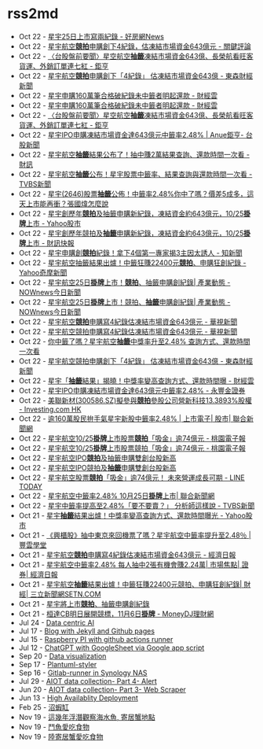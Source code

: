 # rss2md

<!-- rss start -->
- Oct 22 - [星宇25日上市寫兩紀錄 - 好房網News](https://www.google.com/url?rct=j&sa=t&url=https://news.housefun.com.tw/news/article/970405441810.html&ct=ga&cd=CAIyIGMyMDFhNDU4NzAzY2ViODg6Y29tLnR3OnpoLVRXOlRX&usg=AOvVaw1mL_gsWxrchThyRgHUCLgD)
- Oct 22 - [星宇航空<b>競拍</b>申購創下4紀錄，估凍結市場資金643億元 - 關鍵評論](https://www.google.com/url?rct=j&sa=t&url=https://www.thenewslens.com/article/243566&ct=ga&cd=CAIyIGMyMDFhNDU4NzAzY2ViODg6Y29tLnR3OnpoLVRXOlRX&usg=AOvVaw3vDhP9Bolvjvgt8h0RLAlz)
- Oct 22 - [〈台股盤前要聞〉星空航空<b>抽籤</b>凍結市場資金643億、長榮航看旺客貨運、外銷訂單連七紅 - 鉅亨](https://www.google.com/url?rct=j&sa=t&url=https://news.cnyes.com/news/id/5748681&ct=ga&cd=CAIyIDAyOWU0YTc5M2ViOGJkZDQ6Y29tLnR3OnpoLVRXOlRX&usg=AOvVaw0G_e7IfcvFt60eFmMKxYWQ)
- Oct 22 - [星宇航空<b>競拍</b>申購創下「4紀錄」 估凍結市場資金643億 - 東森財經新聞](https://www.google.com/url?rct=j&sa=t&url=https://fnc.ebc.net.tw/fncnews/stock/178293&ct=ga&cd=CAIyIGMyMDFhNDU4NzAzY2ViODg6Y29tLnR3OnpoLVRXOlRX&usg=AOvVaw0UJnWX5Lgx6AcDIBsZHTCk)
- Oct 22 - [星宇申購160萬筆合格破紀錄未中籤者明起還款 - 財經雲](https://www.google.com/url?rct=j&sa=t&url=https://finance.ettoday.net/news/2839249&ct=ga&cd=CAIyIGMyMDFhNDU4NzAzY2ViODg6Y29tLnR3OnpoLVRXOlRX&usg=AOvVaw0AhvRa89K_AXsQrfyviWxk)
- Oct 22 - [星宇申購160萬筆合格破紀錄未中籤者明起還款 - 財經雲](https://www.google.com/url?rct=j&sa=t&url=https://finance.ettoday.net/news/2839249&ct=ga&cd=CAIyIDAyOWU0YTc5M2ViOGJkZDQ6Y29tLnR3OnpoLVRXOlRX&usg=AOvVaw0AhvRa89K_AXsQrfyviWxk)
- Oct 22 - [〈台股盤前要聞〉星空航空<b>抽籤</b>凍結市場資金643億、長榮航看旺客貨運、外銷訂單連七紅 - 鉅亨](https://www.google.com/url?rct=j&sa=t&url=https://m.cnyes.com/news/id/5748681&ct=ga&cd=CAIyIDAyOWU0YTc5M2ViOGJkZDQ6Y29tLnR3OnpoLVRXOlRX&usg=AOvVaw2PZwpv9NX67Mrs5faqC8lO)
- Oct 22 - [星宇IPO申購凍結市場資金達643億元中籤率2.48% | Anue鉅亨- 台股新聞](https://www.google.com/url?rct=j&sa=t&url=https://news.cnyes.com/news/id/5748463&ct=ga&cd=CAIyIGMyMDFhNDU4NzAzY2ViODg6Y29tLnR3OnpoLVRXOlRX&usg=AOvVaw3wYSofR3htd2LYr0wEixSe)
- Oct 22 - [星宇航空<b>抽籤</b>結果公布了！抽中賺2萬結果查詢、還款時間一次看 - 財訊](https://www.google.com/url?rct=j&sa=t&url=https://www.wealth.com.tw/articles/9b5cd6b1-92c9-45d8-8e82-0d1badebb7bf&ct=ga&cd=CAIyIDAyOWU0YTc5M2ViOGJkZDQ6Y29tLnR3OnpoLVRXOlRX&usg=AOvVaw2Ph5Q9rvxqRkTVrC0jfZpc)
- Oct 22 - [星宇航空<b>抽籤</b>公布！星宇股票中籤率、結果查詢與還款時間一次看 - TVBS新聞](https://www.google.com/url?rct=j&sa=t&url=https://news.tvbs.com.tw/life/2658372&ct=ga&cd=CAIyIDAyOWU0YTc5M2ViOGJkZDQ6Y29tLnR3OnpoLVRXOlRX&usg=AOvVaw303eZa_6NBbEPYpP3vtvki)
- Oct 22 - [星宇(2646)股票<b>抽籤</b>公佈！中籤率2.48%你中了嗎？價差5成多，這天上市能再衝？張國煒怎麼說](https://www.google.com/url?rct=j&sa=t&url=https://www.businesstoday.com.tw/article/category/183016/post/202410210018/&ct=ga&cd=CAIyIDAyOWU0YTc5M2ViOGJkZDQ6Y29tLnR3OnpoLVRXOlRX&usg=AOvVaw1vQ4Dg7EfINjs-trOllCJE)
- Oct 22 - [星宇創歷年<b>競拍</b>及抽籤申購新紀錄，凍結資金約643億元，10/25<b>掛牌</b>上市 - Yahoo股市](https://www.google.com/url?rct=j&sa=t&url=https://tw.stock.yahoo.com/news/%25E6%2598%259F%25E5%25AE%2587%25E5%2589%25B5%25E6%25AD%25B7%25E5%25B9%25B4%25E7%25AB%25B6%25E6%258B%258D%25E5%258F%258A%25E6%258A%25BD%25E7%25B1%25A4%25E7%2594%25B3%25E8%25B3%25BC%25E6%2596%25B0%25E7%25B4%2580%25E9%258C%2584-%25E5%2587%258D%25E7%25B5%2590%25E8%25B3%2587%25E9%2587%2591%25E7%25B4%2584643%25E5%2584%2584%25E5%2585%2583-10-25%25E6%258E%259B%25E7%2589%258C%25E4%25B8%258A%25E5%25B8%2582-042735013.html&ct=ga&cd=CAIyIGMyMDFhNDU4NzAzY2ViODg6Y29tLnR3OnpoLVRXOlRX&usg=AOvVaw2gRrCqJsloGDHuVQdl7MnY)
- Oct 22 - [星宇創歷年競拍及<b>抽籤</b>申購新紀錄，凍結資金約643億元，10/25<b>掛牌</b>上市 - 財訊快報](https://www.google.com/url?rct=j&sa=t&url=http://www.investor.com.tw/onlineNews/NewsContent.asp%3FarticleNo%3D14202410220089&ct=ga&cd=CAIyIDAyOWU0YTc5M2ViOGJkZDQ6Y29tLnR3OnpoLVRXOlRX&usg=AOvVaw0j_yzbCV_kZ9RDs9MFEAda)
- Oct 22 - [星宇申購創<b>競拍</b>紀錄！拿下4個第一專家揭3主因太誘人 - 知新聞](https://www.google.com/url?rct=j&sa=t&url=https://www.knews.com.tw/news/CF2547F8061C1674DF6ADA6239266B22&ct=ga&cd=CAIyIGMyMDFhNDU4NzAzY2ViODg6Y29tLnR3OnpoLVRXOlRX&usg=AOvVaw07Yx6laF2vWYsoXObjLH0e)
- Oct 22 - [星宇航空抽籤結果出爐！中籤狂賺22400元<b>競拍</b>、申購狂創紀錄 - Yahoo奇摩新聞](https://www.google.com/url?rct=j&sa=t&url=https://tw.news.yahoo.com/%25E6%2598%259F%25E5%25AE%2587%25E8%2588%25AA%25E7%25A9%25BA%25E6%258A%25BD%25E7%25B1%25A4%25E7%25B5%2590%25E6%259E%259C%25E5%2587%25BA%25E7%2588%2590-%25E4%25B8%25AD%25E7%25B1%25A4%25E7%258B%2582%25E8%25B3%25BA22400%25E5%2585%2583-%25E7%25AB%25B6%25E6%258B%258D-%25E7%2594%25B3%25E8%25B3%25BC%25E7%258B%2582%25E5%2589%25B5%25E7%25B4%2580%25E9%258C%2584-073000588.html&ct=ga&cd=CAIyIGMyMDFhNDU4NzAzY2ViODg6Y29tLnR3OnpoLVRXOlRX&usg=AOvVaw2lF1V1JHlu0hOTmsGbSSLt)
- Oct 22 - [星宇航空25日<b>掛牌</b>上市！<b>競拍</b>、抽籤申購創紀錄| 產業動態 - NOWnews今日新聞](https://www.google.com/url?rct=j&sa=t&url=https://www.nownews.com/news/6559217&ct=ga&cd=CAIyIGMyMDFhNDU4NzAzY2ViODg6Y29tLnR3OnpoLVRXOlRX&usg=AOvVaw1ZlBmGqzPM-vI66zDozas8)
- Oct 22 - [星宇航空25日<b>掛牌</b>上市！競拍、<b>抽籤</b>申購創紀錄| 產業動態 - NOWnews今日新聞](https://www.google.com/url?rct=j&sa=t&url=https://www.nownews.com/news/6559217&ct=ga&cd=CAIyIDAyOWU0YTc5M2ViOGJkZDQ6Y29tLnR3OnpoLVRXOlRX&usg=AOvVaw1ZlBmGqzPM-vI66zDozas8)
- Oct 22 - [星宇航空<b>競拍</b>申購寫4紀錄估凍結市場資金643億元 - 華視新聞](https://www.google.com/url?rct=j&sa=t&url=https://news.cts.com.tw/cna/money/202410/202410212391905.html&ct=ga&cd=CAIyIGMyMDFhNDU4NzAzY2ViODg6Y29tLnR3OnpoLVRXOlRX&usg=AOvVaw1nsfWtR9qWSEUZj9Ibyq0Q)
- Oct 22 - [星宇航空競拍申購寫4紀錄估凍結市場資金643億元 - 華視新聞](https://www.google.com/url?rct=j&sa=t&url=https://news.cts.com.tw/cna/money/202410/202410212391905.html&ct=ga&cd=CAIyIDAyOWU0YTc5M2ViOGJkZDQ6Y29tLnR3OnpoLVRXOlRX&usg=AOvVaw1nsfWtR9qWSEUZj9Ibyq0Q)
- Oct 22 - [你中籤了嗎？星宇航空<b>抽籤</b>中獎率升至2.48% 查詢方式、還款時間一次看](https://www.google.com/url?rct=j&sa=t&url=https://tw.nextapple.com/finance/20241021/EA1289DD3FBEC0AF8A5E1D88767D0A51&ct=ga&cd=CAIyIDAyOWU0YTc5M2ViOGJkZDQ6Y29tLnR3OnpoLVRXOlRX&usg=AOvVaw204TIhhZGRszzU869_pogv)
- Oct 22 - [星宇航空競拍申購創下「4紀錄」 估凍結市場資金643億 - 東森財經新聞](https://www.google.com/url?rct=j&sa=t&url=https://fnc.ebc.net.tw/fncnews/stock/178293&ct=ga&cd=CAIyIDAyOWU0YTc5M2ViOGJkZDQ6Y29tLnR3OnpoLVRXOlRX&usg=AOvVaw0UJnWX5Lgx6AcDIBsZHTCk)
- Oct 22 - [星宇「<b>抽籤</b>結果」揭曉！中獎率變高查詢方式、還款時間曝 - 財經雲](https://www.google.com/url?rct=j&sa=t&url=https://finance.ettoday.net/news/2839259&ct=ga&cd=CAIyIDAyOWU0YTc5M2ViOGJkZDQ6Y29tLnR3OnpoLVRXOlRX&usg=AOvVaw1eVCsXDGLNNpduOFc6GSgS)
- Oct 22 - [星宇IPO申購凍結市場資金達643億元中籤率2.48% - 永豐金證券](https://www.google.com/url?rct=j&sa=t&url=https://www.sinotrade.com.tw/richclub/news/6716343232ba0c9331701d88&ct=ga&cd=CAIyIGMyMDFhNDU4NzAzY2ViODg6Y29tLnR3OnpoLVRXOlRX&usg=AOvVaw2S6rTkxpps_c1PJv67pk9s)
- Oct 22 - [美聯新材(300586.SZ)擬參與<b>競拍</b>參股公司營新科技13.3893%股權 - Investing.com HK](https://www.google.com/url?rct=j&sa=t&url=https://hk.investing.com/news/stock-market-news/article-663870&ct=ga&cd=CAIyIGMyMDFhNDU4NzAzY2ViODg6Y29tLnR3OnpoLVRXOlRX&usg=AOvVaw06oAVXRj_d0bLt6IXdC4s8)
- Oct 22 - [逾160萬股民拚手氣星宇新股中籤率2.48% | 上市電子| 股市| 聯合新聞網](https://www.google.com/url?rct=j&sa=t&url=https://udn.com/news/story/7253/8306570&ct=ga&cd=CAIyIDAyOWU0YTc5M2ViOGJkZDQ6Y29tLnR3OnpoLVRXOlRX&usg=AOvVaw1ieKg5WUPoQ50PoSS6RALc)
- Oct 22 - [星宇航空10/25<b>掛牌</b>上市股票<b>競拍</b>「吸金」逾74億元 - 桃園電子報](https://www.google.com/url?rct=j&sa=t&url=https://tyenews.com/2024/10/734308/&ct=ga&cd=CAIyIGMyMDFhNDU4NzAzY2ViODg6Y29tLnR3OnpoLVRXOlRX&usg=AOvVaw2BxHmAMvCF2EMkmRNmXLsI)
- Oct 22 - [星宇航空10/25<b>掛牌</b>上市股票競拍「吸金」逾74億元 - 桃園電子報](https://www.google.com/url?rct=j&sa=t&url=https://tyenews.com/2024/10/734308/&ct=ga&cd=CAIyIDAyOWU0YTc5M2ViOGJkZDQ6Y29tLnR3OnpoLVRXOlRX&usg=AOvVaw2BxHmAMvCF2EMkmRNmXLsI)
- Oct 22 - [星宇航空IPO<b>競拍</b>及抽籤申購雙創台股新高](https://www.google.com/url?rct=j&sa=t&url=http://www.metroradio.com.hk/News/default.aspx%3FNewsId%3D20241021155251&ct=ga&cd=CAIyIGMyMDFhNDU4NzAzY2ViODg6Y29tLnR3OnpoLVRXOlRX&usg=AOvVaw2l6WFLOYU4DQE4uenSNCOz)
- Oct 22 - [星宇航空IPO競拍及<b>抽籤</b>申購雙創台股新高](https://www.google.com/url?rct=j&sa=t&url=http://www.metroradio.com.hk/News/default.aspx%3FNewsId%3D20241021155251&ct=ga&cd=CAIyIDAyOWU0YTc5M2ViOGJkZDQ6Y29tLnR3OnpoLVRXOlRX&usg=AOvVaw2l6WFLOYU4DQE4uenSNCOz)
- Oct 22 - [星宇航空股票<b>競拍</b>「吸金」逾74億元！ 未來營運成長可期 - LINE TODAY](https://www.google.com/url?rct=j&sa=t&url=https://today.line.me/tw/v2/article/l2o7LxX&ct=ga&cd=CAIyIGMyMDFhNDU4NzAzY2ViODg6Y29tLnR3OnpoLVRXOlRX&usg=AOvVaw0U-xRvmPwrWWim-GHtYtWr)
- Oct 22 - [星宇航空中籤率2.48% 10月25日<b>掛牌</b>上市| 聯合新聞網](https://www.google.com/url?rct=j&sa=t&url=https://udn.com/news/story/7251/8305859&ct=ga&cd=CAIyIGMyMDFhNDU4NzAzY2ViODg6Y29tLnR3OnpoLVRXOlRX&usg=AOvVaw01Q7EIjdLOGdA4Sv8oIeYL)
- Oct 22 - [星宇中籤率提高至2.48%「要不要賣？」 分析師這樣說 - TVBS新聞](https://www.google.com/url?rct=j&sa=t&url=https://news.tvbs.com.tw/life/2658238&ct=ga&cd=CAIyIDAyOWU0YTc5M2ViOGJkZDQ6Y29tLnR3OnpoLVRXOlRX&usg=AOvVaw0pFgxnoy5t7IFbobIM9WV5)
- Oct 21 - [星宇<b>抽籤</b>結果出爐！中獎率變高查詢方式、還款時間曝光 - Yahoo股市](https://www.google.com/url?rct=j&sa=t&url=https://tw.stock.yahoo.com/news/%25E6%2598%259F%25E5%25AE%2587%25E6%258A%25BD%25E7%25B1%25A4%25E7%25B5%2590%25E6%259E%259C%25E5%2587%25BA%25E7%2588%2590-%25E4%25B8%25AD%25E7%258D%258E%25E7%258E%2587%25E8%25AE%258A%25E9%25AB%2598-%25E6%259F%25A5%25E8%25A9%25A2%25E6%2596%25B9%25E5%25BC%258F-%25E9%2582%2584%25E6%25AC%25BE%25E6%2599%2582%25E9%2596%2593%25E6%259B%259D%25E5%2585%2589-032535159.html&ct=ga&cd=CAIyIDAyOWU0YTc5M2ViOGJkZDQ6Y29tLnR3OnpoLVRXOlRX&usg=AOvVaw31fIxcYd6gq0uegl_EKZUA)
- Oct 21 - [《興櫃股》抽中東京來回機票了嗎？星宇航空中籤率提升至2.48％ | 豐雲學堂](https://www.google.com/url?rct=j&sa=t&url=https://www.sinotrade.com.tw/richclub/news/6715c3b432ba0c93317f6108&ct=ga&cd=CAIyIDAyOWU0YTc5M2ViOGJkZDQ6Y29tLnR3OnpoLVRXOlRX&usg=AOvVaw1z7-GN3JvuYQjBI7Kc-5Ha)
- Oct 21 - [星宇航空<b>競拍</b>申購寫4紀錄估凍結市場資金643億元 - 經濟日報](https://www.google.com/url?rct=j&sa=t&url=https://money.udn.com/money/story/5607/8306561&ct=ga&cd=CAIyIGMyMDFhNDU4NzAzY2ViODg6Y29tLnR3OnpoLVRXOlRX&usg=AOvVaw33bFiWGSjfVuttdYgASPqv)
- Oct 21 - [星宇航空中籤率2.48% 每人抽中2張有機會賺2.24萬| 市場焦點| 證券| 經濟日報](https://www.google.com/url?rct=j&sa=t&url=https://money.udn.com/money/story/5607/8306336&ct=ga&cd=CAIyIDAyOWU0YTc5M2ViOGJkZDQ6Y29tLnR3OnpoLVRXOlRX&usg=AOvVaw3g-JvnFUP8szXTtxcADdzx)
- Oct 21 - [星宇航空<b>抽籤</b>結果出爐！中籤狂賺22400元競拍、申購狂創紀錄| 財經| 三立新聞網SETN.COM](https://www.google.com/url?rct=j&sa=t&url=https://www.setn.com/m/news.aspx%3Fnewsid%3D1551270&ct=ga&cd=CAIyIDAyOWU0YTc5M2ViOGJkZDQ6Y29tLnR3OnpoLVRXOlRX&usg=AOvVaw1JrdY57kz-yJDB3OEc17aD)
- Oct 21 - [星宇將上市<b>競拍</b>、抽籤申購創紀錄](https://www.google.com/url?rct=j&sa=t&url=https://news.pchome.com.tw/finance/nownews/20241021/index-72949233516406207003.html&ct=ga&cd=CAIyIGMyMDFhNDU4NzAzY2ViODg6Y29tLnR3OnpoLVRXOlRX&usg=AOvVaw29AyAElTN8Jykl2HWtebWS)
- Oct 21 - [桓達CB明日展開競標，11月6日<b>掛牌</b> - MoneyDJ理財網](https://www.google.com/url?rct=j&sa=t&url=https://www.moneydj.com/kmdj/news/newsviewer.aspx%3Fa%3D26c2dc87-5b7d-4118-b4e2-4ac06c0d8a17&ct=ga&cd=CAIyIGMyMDFhNDU4NzAzY2ViODg6Y29tLnR3OnpoLVRXOlRX&usg=AOvVaw1-k8NICMEWWwvcFgrOLotY)
- Jul 24 - [Data centric AI](https://wenchiehlee.github.io/Data-centric-AI/)
- Jul 17 - [Blog with Jekyll and Github pages](https://wenchiehlee.github.io/Blog-with-Jekyll-and-Github-pages/)
- Jul 15 - [Raspberry PI with github actions runner](https://wenchiehlee.github.io/Raspberry-PI-with-github-action-runner/)
- Jul 12 - [ChatGPT with GoogleSheet via Google app script](https://wenchiehlee.github.io/Chatgpt-with-GoogleSheet-via-Google-app-script/)
- Sep 20 - [Data visualization](https://wenchiehlee.github.io/Data-visualization/)
- Sep 17 - [Plantuml-styler](https://wenchiehlee.github.io/Plantuml-beatifier/)
- Sep 16 - [Gitlab-runner in Synology NAS](https://wenchiehlee.github.io/Gitlab-runner-in-Synology-NAS/)
- Jul 29 - [AIOT data collection- Part 4- Alert](https://wenchiehlee.github.io/AIOT-data-collection-Part-4/)
- Jun 20 - [AIOT data collection- Part 3- Web Scraper](https://wenchiehlee.github.io/AIOT-data-collection-Part-3/)
- Jun 13 - [High Availablity Deployment](https://wenchiehlee.github.io/HighAvailablity-Deployment/)
- Feb 25 - [沼蝦缸](https://wenchiehlee.wordpress.com/2021/02/25/%e6%b2%bc%e8%9d%a6%e7%bc%b8/)
- Nov 19 - [這幾年浮潛觀察海水魚, 寄居蟹地點](https://wenchiehlee.wordpress.com/2020/11/19/%e9%80%99%e5%b9%be%e5%b9%b4%e6%b5%ae%e6%bd%9b%e8%a7%80%e5%af%9f%e6%b5%b7%e6%b0%b4%e9%ad%9a-%e5%af%84%e5%b1%85%e8%9f%b9%e5%9c%b0%e9%bb%9e/)
- Nov 19 - [鬥魚愛吃食物](https://wenchiehlee.wordpress.com/2020/11/19/%e9%ac%a5%e9%ad%9a%e6%84%9b%e5%90%83%e9%a3%9f%e7%89%a9/)
- Nov 19 - [陸寄居蟹愛吃食物](https://wenchiehlee.wordpress.com/2020/11/19/%e9%99%b8%e5%af%84%e5%b1%85%e8%9f%b9%e6%84%9b%e5%90%83%e9%a3%9f%e7%89%a9/)
<!-- rss end -->
